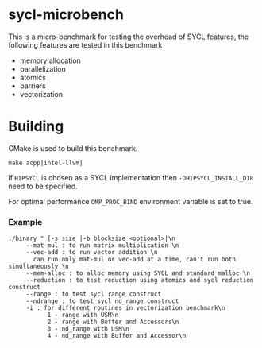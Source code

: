 # sycl-microbench

This is a micro-benchmark for testing the overhead of SYCL features, the following features are tested in this benchmark 

* memory allocation
* parallelization 
* atomics 
* barriers
* vectorization

# Building 

CMake is used to build this benchmark. 

```
make acpp|intel-llvm|
```
if `HIPSYCL` is chosen as a SYCL implementation then `-DHIPSYCL_INSTALL_DIR` need to be specified. 

For optimal performance `OMP_PROC_BIND` environment variable is set to true. 

### Example

```
./binary " [-s size |-b blocksize <optional>|\n
   	 --mat-mul : to run matrix multiplication \n
	 --vec-add : to run vector addition \n
	   can run only mat-mul or vec-add at a time, can't run both simultaneously \n
	 --mem-alloc : to alloc memory using SYCL and standard malloc \n
	 --reduction : to test reduction using atomics and sycl reduction construct
	 --range : to test sycl range construct
	 --ndrange : to test sycl nd_range construct
	 -i : for different routines in vectorization benchmark\n
	       1 - range with USM\n
	       2 - range with Buffer and Accessors\n
	       3 - nd_range with USM\n
	       4 - nd_range with Buffer and Accessor\n
   
```

